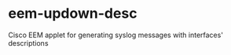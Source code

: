 eem-updown-desc
===============

Cisco EEM applet for generating syslog messages with interfaces' descriptions
